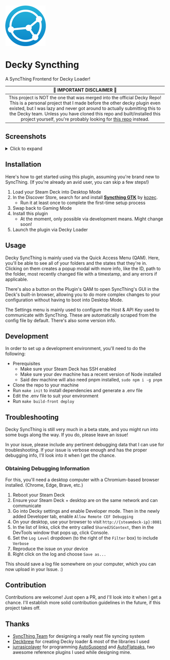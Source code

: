 <img src="./docs/images/SyncthingLogo.png" width="128"/><br/>

# Decky Syncthing

A SyncThing Frontend for Decky Loader!

|**🚨 IMPORTANT DISCLAIMER 🚨**|
|:-:|
|This project is NOT the one that was merged into the official Decky Repo! This is a personal project that I made before the other decky plugin even existed, but I was lazy and never got around to actually submitting this to the Decky team. Unless you have cloned this repo and built/installed this project yourself, you're probably looking for [this repo](https://github.com/theCapypara/steamdeck-decky-syncthing) instead.|

## Screenshots

<details>
  <summary>Click to expand</summary>

  ![Screenshot QAM](./docs/images/screenie-QAM.png)
  ![Screenshot Modal](./docs/images/screenie-modal.png)
  ![Screenshot Settings](./docs/images/screenie-settings.png)
</details>

## Installation

Here's how to get started using this plugin, assuming you're brand new to SyncThing. (If you're already an avid user, you can skip a few steps!)

1. Load your Steam Deck into Desktop Mode
2. In the Discover Store, search for and install [**Syncthing GTK**][Syncthing-GTK] by [kozec][GH-Kozec].
   - Run it at least once to complete the first-time setup process
3. Swap back to Gaming Mode
4. Install this plugin
   - At the moment, only possible via development means. Might change soon!
5. Launch the plugin via Decky Loader

## Usage

Decky SyncThing is mainly used via the Quick Access Menu (QAM). Here, you'll be able to see all of your folders and the states that they're in. Clicking on them creates a popup modal with more info, like the ID, path to the folder, most recently changed file with a timestamp, and any errors if applicable.

There's also a button on the Plugin's QAM to open SyncThing's GUI in the Deck's built-in browser, allowing you to do more complex changes to your configuration without having to boot into Desktop Mode.

The Settings menu is mainly used to configure the Host & API Key used to communicate with SyncThing. These are automatically scraped from the config file by default. There's also some version info.

## Development

In order to set up a development environment, you'll need to do the following:

- Prerequisites
  - Make sure your Steam Deck has SSH enabled
  - Make sure your dev machine has a recent version of Node installed
  - Said dev machine will also need pnpm installed, `sudo npm i -g pnpm`
- Clone the repo to your machine
- Run `make init` to install dependencies and generate a .env file
- Edit the .env file to suit your environment
- Run `make build-front deploy`

## Troubleshooting

Decky SyncThing is still very much in a beta state, and you might run into some bugs along the way. If you do, please leave an issue!

In your issue, please include any pertinent debugging data that I can use for troubleshooting. If your issue is verbose enough and has the proper debugging info, I'll look into it when I get the chance.

### Obtaining Debugging Information

For this, you'll need a desktop computer with a Chromium-based browser installed. (Chrome, Edge, Brave, etc.)

1. Reboot your Steam Deck
2. Ensure your Steam Deck + desktop are on the same network and can communicate
3. Go into Decky settings and enable Developer mode. Then in the newly added Developer tab, enable `Allow Remote CEF Debugging`
4. On your desktop, use your browser to visit `http://{steamdeck-ip}:8081`
5. In the list of links, click the entry called `SharedJSContext`, then in the DevTools window that pops up, click Console.
6. Set the `Log Level` dropdown (to the right of the `Filter` box) to include `Verbose`
7. Reproduce the issue on your device
8. Right click on the log and choose `Save as...`

This should save a log file somewhere on your computer, which you can now upload in your Issue. :)

## Contribution

Contributions are welcome! Just open a PR, and I'll look into it when I get a chance. I'll establish more solid contribution guidelines in the future, if this project takes off.

## Thanks

- [SyncThing Team][syncthing] for designing a really neat file syncing system
- [Deckbrew][Deckbrew] for creating Decky loader & most of the libraries I used
- [jurrasicplayer][jurrasicplayer] for programming [AutoSuspend][decky-autosuspend] and [AutoFlatpaks][decky-autoflatpaks], two awesome reference plugins I used while designing mine.

[Syncthing-GTK]: https://flathub.org/apps/me.kozec.syncthingtk
[GH-Kozec]: https://github.com/kozec
[Deckbrew]: https://deckbrew.xyz
[jurrasicplayer]: https://github.com/jurassicplayer
[decky-autosuspend]: https://github.com/jurassicplayer/decky-autosuspend/
[decky-autoflatpaks]: https://github.com/jurassicplayer/decky-autoflatpaks/
[syncthing]: https://syncthing.net/
[debug-guide]: https://github.com/jurassicplayer/decky-autosuspend/tree/main/README.md#obtaining-debugging-information
